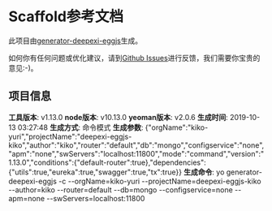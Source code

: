 # Scaffold参考文档

此项目由[generator-deepexi-eggjs](https://github.com/deepexi/generator-deepexi-eggjs)生成。

如何你有任何问题或优化建议，请到[Github Issues](https://github.com/deepexi/generator-deepexi-eggjs/issues)进行反馈，我们需要你宝贵的意见:-)。

## 项目信息

**工具版本**: v1.13.0
**node版本**: v10.13.0
**yeoman版本**: v2.0.6
**生成时间**: 2019-10-13 03:27:48
**生成方式**: 命令模式
**生成参数**: {"orgName":"kiko-yuri","projectName":"deepexi-eggjs-kiko","author":"kiko","router":"default","db":"mongo","configservice":"none","apm":"none","swServers":"localhost:11800","mode":"command","version":"1.13.0","conditions":{"default-router":true},"dependencies":{"utils":true,"eureka":true,"swagger":true,"tx":true}}
**生成命令**: yo generator-deepexi-eggjs -c --orgName=kiko-yuri --projectName=deepexi-eggjs-kiko --author=kiko --router=default --db=mongo --configservice=none --apm=none --swServers=localhost:11800
